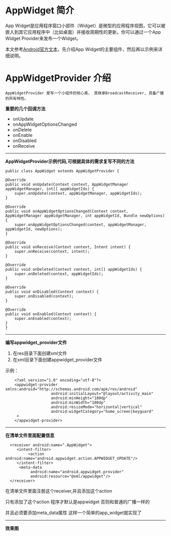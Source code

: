 
# AppWidget 简介
App Widget是应用程序窗口小部件（Widget）是微型的应用程序视图，它可以被嵌入到其它应用程序中（比如桌面）并接收周期性的更新。你可以通过一个App Widget Provider来发布一个Widget。

本文参考[Android官方文本](https://developer.android.com/guide/topics/appwidgets/index.html)，先介绍App Widget的主要组件，然后再以示例来详细说明。

# AppWidgetProvider 介绍
    AppWidgetProvider 是写一个小组件的核心类， 其继承BroadcastReceiver, 具备广播的所有特性。

 **重要的几个回调方法**
 * onUpdate
 * onAppWidgetOptionsChanged
 * onDelete
 * onEnable
 * onDisabled
 * onReceive

---
__AppWidgetProvider示例代码,可根据具体的需求复写不同的方法__

    public class AppWidget extends AppWidgetProvider {

    @Override
    public void onUpdate(Context context, AppWidgetManager appWidgetManager, int[] appWidgetIds) {
        super.onUpdate(context, appWidgetManager, appWidgetIds);
    }

    @Override
    public void onAppWidgetOptionsChanged(Context context, AppWidgetManager appWidgetManager, int appWidgetId, Bundle newOptions) {
        super.onAppWidgetOptionsChanged(context, appWidgetManager, appWidgetId, newOptions);
    }

    @Override
    public void onReceive(Context context, Intent intent) {
        super.onReceive(context, intent);
    }

    @Override
    public void onDeleted(Context context, int[] appWidgetIds) {
        super.onDeleted(context, appWidgetIds);
    }

    @Override
    public void onDisabled(Context context) {
        super.onDisabled(context);
    }

    @Override
    public void onEnabled(Context context) {
        super.onEnabled(context);
    }
    }

---

__编写appwidget_provider文件__

1. 在res目录下面创建xml文件
2. 在xml目录下面创建appwidget_provider文件

 示例：

        <?xml version="1.0" encoding="utf-8"?>
        <appwidget-provider xmlns:android="http://schemas.android.com/apk/res/android"
                        android:initialLayout="@layout/activity_main"
                        android:minHeight="180dp"
                        android:minWidth="180dp"
                        android:resizeMode="horizontal|vertical"
                        android:widgetCategory="home_screen|keyguard"
         >
        </appwidget-provider>

---

**在清单文件里面配置信息**

      <receiver android:name=".AppWidget">
         <intent-filter>
              <action android:name="android.appwidget.action.APPWIDGET_UPDATE"/>
         </intent-filter>
          <meta-data
               android:name="android.appwidget.provider"
               android:resource="@xml/appwidget"/>
      </receiver>


在清单文件里面注册这个receiver,并且添加这个action <action android:name="android.appwidget.action.APPWIDGET_UPDATE"/>

只有添加了这个action  程序才默认是appwidget  否则和普通的广播一样的

并且必须要添加meta_data属性  这样一个简单的app_widget就实现了

***

**效果图**
